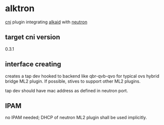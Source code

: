 # alktron
[cni](https://github.com/containernetworking/cni/blob/master/SPEC.md) plugin integrating [alkaid](https://github.com/futurewei-cloud/alkaid.git) with [neutron](https://github.com/openstack/neutron)

## target cni version
0.3.1

## interface creating
creates a tap dev hooked to backend like qbr-qvb-qvo for typical ovs hybrid bridge ML2 plugin. If possible, stives to support other ML2 plugins.

tap dev should have mac address as defined in neutron port.

## IPAM
no IPAM needed; DHCP of neutron ML2 plugin shall be used implicitly.

